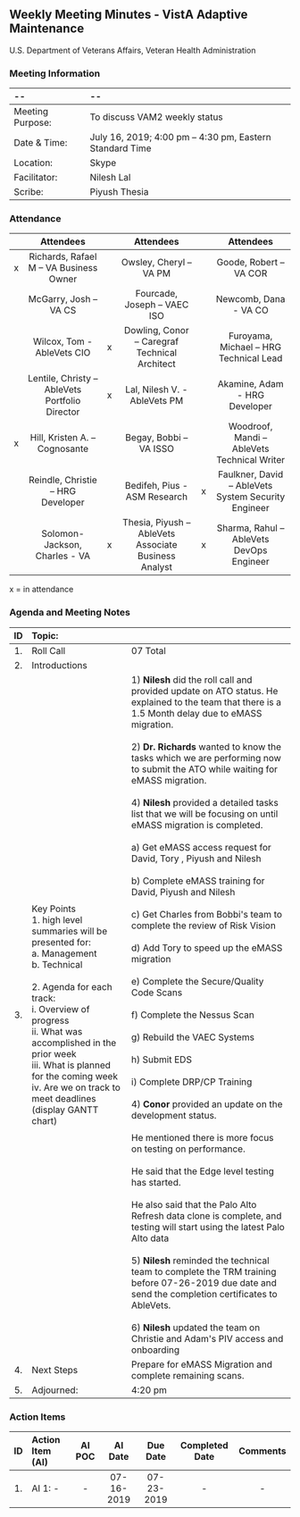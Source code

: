 ## Weekly Meeting Minutes  - VistA Adaptive Maintenance
U.S. Department of Veterans Affairs, Veteran Health Administration


### Meeting Information
| -- | -- |
|:---|:---|
| Meeting Purpose: | To discuss VAM2 weekly status  |
| Date & Time: | July 16, 2019; 4:00 pm – 4:30 pm, Eastern Standard Time |
| Location:	| Skype | 
| Facilitator:	| Nilesh Lal |
| Scribe: | Piyush Thesia |


### Attendance

|  | Attendees |  | Attendees	|  | Attendees |
|:---:|:---:|:---:|:---:|:---:|:---:|
| x | Richards, Rafael M – VA Business Owner |  | Owsley, Cheryl – VA PM |  | Goode, Robert – VA COR |
|   | McGarry, Josh – VA CS |  | Fourcade, Joseph – VAEC ISO |  | Newcomb, Dana - VA CO | 
|  | Wilcox, Tom - AbleVets CIO | x | Dowling, Conor – Caregraf Technical Architect |  | Furoyama, Michael – HRG Technical Lead | 
|  | Lentile, Christy – AbleVets Portfolio Director | x |  Lal, Nilesh V. - AbleVets PM |  | Akamine, Adam - HRG Developer |
| x | Hill, Kristen A. – Cognosante |  | Begay, Bobbi – VA ISSO  |  | Woodroof, Mandi – AbleVets Technical Writer |
|  | Reindle, Christie – HRG Developer |  | Bedifeh, Pius - ASM Research  | x | Faulkner, David – AbleVets System Security Engineer  |
|  | Solomon-Jackson, Charles - VA | x | Thesia, Piyush – AbleVets Associate Business Analyst | x | Sharma, Rahul – AbleVets DevOps Engineer |


x = in attendance


### Agenda and Meeting Notes

| ID | Topic: |  |
|:---:|:---|:---|
| 1. | Roll Call | 07 Total |
| 2. | Introductions |  | 
| 3. | Key Points </br>  1. high level summaries will be presented for:  </br>  a. Management  </br>  b. Technical  </br> </br> 2. Agenda for each track:  </br>  i. Overview of progress  </br> ii. What was accomplished in the prior week </br> iii. What is planned for the coming week </br>  iv.	Are we on track to meet deadlines (display GANTT chart) | 1) **Nilesh** did the roll call and provided update on ATO status.  He explained to the team that there is a 1.5 Month delay due to eMASS migration. </br> </br> 2) **Dr. Richards** wanted to know the tasks which we are performing now to submit the ATO while waiting for eMASS migration. </br> </br>  4) **Nilesh** provided a detailed tasks list that we will be focusing on until eMASS migration is completed.  </br> </br> a) Get eMASS access request for David, Tory , Piyush and Nilesh </br> </br> b) Complete eMASS training for David, Piyush and Nilesh </br> </br> c) Get Charles from Bobbi's team to complete the review of Risk Vision </br> </br>  d) Add Tory to speed up the eMASS migration </br> </br> e) Complete the Secure/Quality Code Scans </br> </br> f) Complete the Nessus Scan </br> </br> g) Rebuild the VAEC Systems </br> </br> h) Submit EDS  </br> </br>  i) Complete DRP/CP Training </br> </br> 4) **Conor** provided an update on the development status. </br> </br> He mentioned there is more focus on testing on performance. </br> </br>  He said that the Edge level testing has started. </br> </br> He also said that the Palo Alto Refresh data clone is complete, and testing will start using the latest Palo Alto data  </br> </br> 5) **Nilesh** reminded the technical team to complete the TRM training before 07-26-2019 due date and send the completion certificates to AbleVets. </br> </br> 6) **Nilesh** updated the team on Christie and Adam's PIV access and onboarding | 
| 4. |	Next Steps | Prepare for eMASS Migration and complete remaining scans.  |
| 5. | Adjourned: | 4:20 pm |



### Action Items

| ID | Action Item (AI) | AI POC | AI Date | Due Date | Completed Date | Comments |
|:---:|:---|:---:|:---:|:---:|:---:|:---:|
| 1. | AI 1: - | - |  07-16-2019 | 07-23-2019 | - | - |



